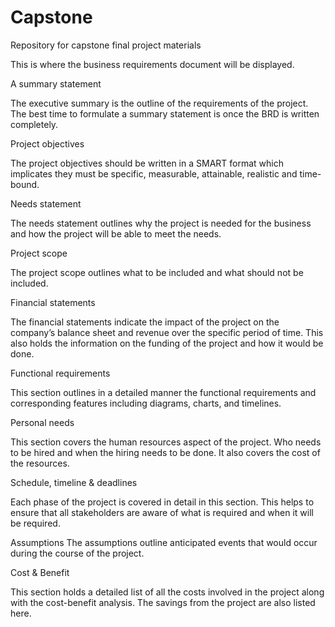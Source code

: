 # Capstone
Repository for capstone final project materials

This is where the business requirements document will be displayed. 

A summary statement

The executive summary is the outline of the requirements of the project. The best time to formulate a summary statement is once the BRD is written completely.

Project objectives

The project objectives should be written in a SMART format which implicates they must be specific, measurable, attainable, realistic and time-bound.

Needs statement

The needs statement outlines why the project is needed for the business and how the project will be able to meet the needs.

Project scope

The project scope outlines what to be included and what should not be included.

Financial statements

The financial statements indicate the impact of the project on the company’s balance sheet and revenue over the specific period of time. This also holds the information on the funding of the project and how it would be done.

Functional requirements

This section outlines in a detailed manner the functional requirements and corresponding features including diagrams, charts, and timelines.

Personal needs

This section covers the human resources aspect of the project. Who needs to be hired and when the hiring needs to be done. It also covers the cost of the resources.

Schedule, timeline & deadlines

Each phase of the project is covered in detail in this section.  This helps to ensure that all stakeholders are aware of what is required and when it will be required.

Assumptions
The assumptions outline anticipated events that would occur during the course of the project.

Cost & Benefit

This section holds a detailed list of all the costs involved in the project along with the cost-benefit analysis.  The savings from the project are also listed here.
